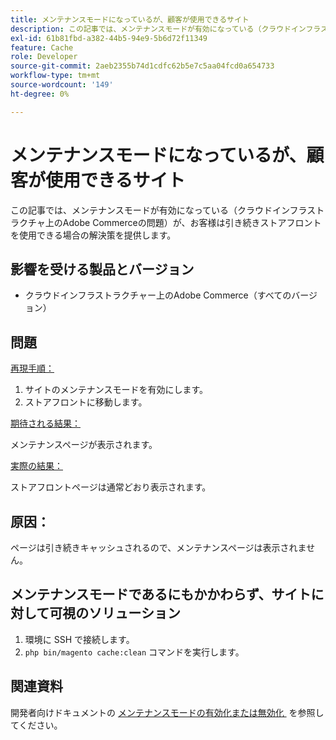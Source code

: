 ```yaml
---
title: メンテナンスモードになっているが、顧客が使用できるサイト
description: この記事では、メンテナンスモードが有効になっている（クラウドインフラストラクチャ上のAdobe Commerceの問題）が、お客様は引き続きストアフロントを使用できる場合の解決策を提供します。
exl-id: 61b81fbd-a382-44b5-94e9-5b6d72f11349
feature: Cache
role: Developer
source-git-commit: 2aeb2355b74d1cdfc62b5e7c5aa04fcd0a654733
workflow-type: tm+mt
source-wordcount: '149'
ht-degree: 0%

---
```


# メンテナンスモードになっているが、顧客が使用できるサイト

この記事では、メンテナンスモードが有効になっている（クラウドインフラストラクチャ上のAdobe Commerceの問題）が、お客様は引き続きストアフロントを使用できる場合の解決策を提供します。

## 影響を受ける製品とバージョン

* クラウドインフラストラクチャー上のAdobe Commerce（すべてのバージョン）

## 問題

<u> 再現手順：</u>

1. サイトのメンテナンスモードを有効にします。
1. ストアフロントに移動します。

<u> 期待される結果：</u>

メンテナンスページが表示されます。

<u> 実際の結果：</u>

ストアフロントページは通常どおり表示されます。

## 原因：

ページは引き続きキャッシュされるので、メンテナンスページは表示されません。

## メンテナンスモードであるにもかかわらず、サイトに対して可視のソリューション

1. 環境に SSH で接続します。
1. `php bin/magento cache:clean` コマンドを実行します。

## 関連資料

開発者向けドキュメントの [&#x200B; メンテナンスモードの有効化または無効化 &#x200B;](https://experienceleague.adobe.com/ja/docs/commerce-operations/installation-guide/tutorials/maintenance-mode) を参照してください。
